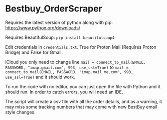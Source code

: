 # Bestbuy_OrderScraper
Requires the latest version of python along with pip: https://www.python.org/downloads/

Requires BeautifulSoup: `pip install beautifulsoup4`

Edit credentials in `credentials.txt`. True for Proton Mail (Requires Proton Bridge) and False for Gmail.

iCloud you only need to change line `mail = connect_to_mail(EMAIL, PASSWORD, "imap.gmail.com", 993, use_ssl=True)` to `mail = connect_to_mail(EMAIL, PASSWORD, "imap.mail.me.com", 993, use_ssl=True)` and it should work.

To run the code with no editor, you can just open the file with Python and it should run. In order to catch errors, you will need an IDE.

The script will create a csv file with all the order details, and as a warning, it may miss some tracking numbers that may come with new BestBuy email style changes.
